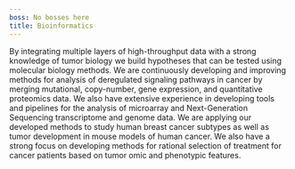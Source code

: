 ```yaml
---
boss: No bosses here
title: Bioinformatics
---
```

By integrating multiple layers of high-throughput data with a strong knowledge of tumor biology we build hypotheses that can be tested using molecular biology methods. We are continuously developing and improving methods for analysis of deregulated signaling pathways in cancer by merging mutational, copy-number, gene expression, and quantitative proteomics data. We also have extensive experience in developing tools and pipelines for the analysis of microarray and Next-Generation Sequencing transcriptome and genome data. We are applying our developed methods to study human breast cancer subtypes as well as tumor development in mouse models of human cancer. We also have a strong focus on developing methods for rational selection of treatment for cancer patients based on tumor omic and phenotypic features.
